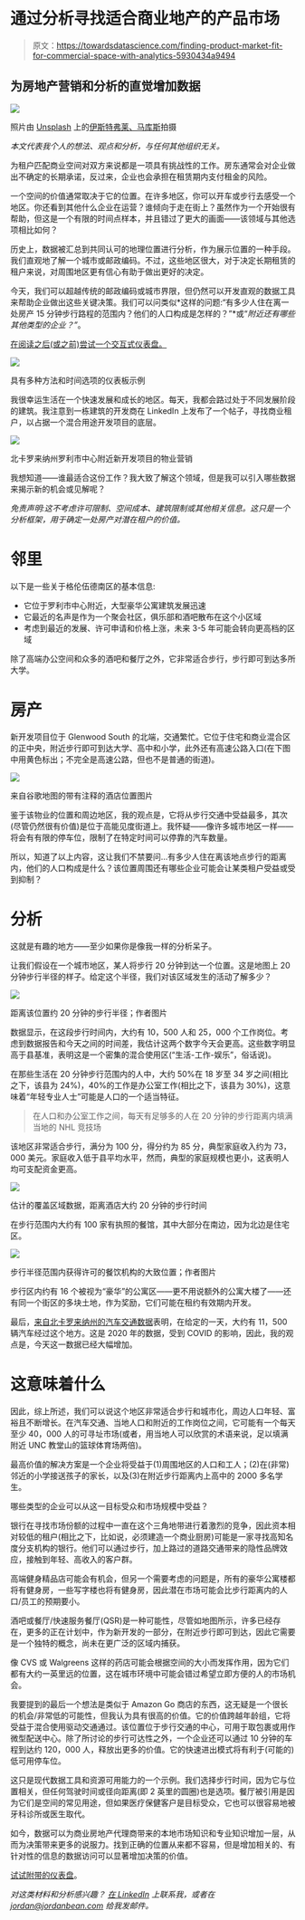 # 通过分析寻找适合商业地产的产品市场

> 原文：<https://towardsdatascience.com/finding-product-market-fit-for-commercial-space-with-analytics-5930434a9494>

## 为房地产营销和分析的直觉增加数据

![](img/748498a1f6438909b6780798ee291b58.png)

照片由 [Unsplash](https://unsplash.com?utm_source=medium&utm_medium=referral) 上的[伊斯特弗莱、马库斯](https://unsplash.com/@istrfry?utm_source=medium&utm_medium=referral)拍摄

*本文代表我个人的想法、观点和分析，与任何其他组织无关。*

为租户匹配商业空间对双方来说都是一项具有挑战性的工作。房东通常会对企业做出不确定的长期承诺，反过来，企业也会承担在租赁期内支付租金的风险。

一个空间的价值通常取决于它的位置。在许多地区，你可以开车或步行去感受一个地区。你还看到其他什么企业在运营？谁倾向于走在街上？虽然作为一个开始很有帮助，但这是一个有限的时间点样本，并且错过了更大的画面——该领域与其他选项相比如何？

历史上，数据被汇总到共同认可的地理位置进行分析，作为展示位置的一种手段。我们直观地了解一个城市或邮政编码。不过，这些地区很大，对于决定长期租赁的租户来说，对周围地区更有信心有助于做出更好的决定。

今天，我们可以超越传统的邮政编码或城市界限，但仍然可以开发直观的数据工具来帮助企业做出这些关键决策。我们可以问类似*这样的问题:“有多少人住在离一处房产 15 分钟步行路程的范围内？他们的人口构成是怎样的？”*或“*附近还有哪些其他类型的企业？”*。

[在阅读之后(或之前)尝试一个交互式仪表盘。](https://www.bean.consulting/real-estate-data)

![](img/91e907e02a8f08fab00340c891f50a76.png)

具有多种方法和时间选项的仪表板示例

我很幸运生活在一个快速发展和成长的地区。每天，我都会路过处于不同发展阶段的建筑。我注意到一栋建筑的开发商在 LinkedIn 上发布了一个帖子，寻找商业租户，以占据一个混合用途开发项目的底层。

![](img/a9fbef1e59150553760bed3821df8b59.png)

北卡罗来纳州罗利市中心附近新开发项目的物业营销

我想知道——谁最适合这份工作？我大致了解这个领域，但是我可以引入哪些数据来揭示新的机会或见解呢？

*免责声明:这不考虑许可限制、空间成本、建筑限制或其他相关信息。这只是一个分析框架，用于确定一处房产对潜在租户的价值。*

# **邻里**

以下是一些关于格伦伍德南区的基本信息:

*   它位于罗利市中心附近，大型豪华公寓建筑发展迅速
*   它最近的名声是作为一个聚会社区，俱乐部和酒吧散布在这个小区域
*   考虑到最近的发展、许可申请和价格上涨，未来 3-5 年可能会转向更高档的区域

除了高端办公空间和众多的酒吧和餐厅之外，它非常适合步行，步行即可到达多所大学。

# 房产

新开发项目位于 Glenwood South 的北端，交通繁忙。它位于住宅和商业混合区的正中央，附近步行即可到达大学、高中和小学，此外还有高速公路入口(在下图中用黄色标出；不完全是高速公路，但也不是普通的街道)。

![](img/0c2c61918d34fdd7349b74851187b721.png)

来自谷歌地图的带有注释的酒店位置图片

鉴于该物业的位置和周边地区，我的观点是，它将从步行交通中受益最多，其次(尽管仍然很有价值)是位于高能见度街道上。我怀疑——像许多城市地区一样——将会有有限的停车位，限制了在特定时间可以停靠的汽车数量。

所以，知道了以上内容，这让我们不禁要问…有多少人住在离该地点步行的距离内，他们的人口构成是什么？该位置周围还有哪些企业可能会让某类租户受益或受到抑制？

# 分析

这就是有趣的地方——至少如果你是像我一样的分析呆子。

让我们假设在一个城市地区，某人将步行 20 分钟到达一个位置。这是地图上 20 分钟步行半径的样子。给定这个半径，我们对该区域发生的活动了解多少？

![](img/19a83eaf7b620a4739da65d9967ca70b.png)

距离该位置约 20 分钟的步行半径；作者图片

数据显示，在这段步行时间内，大约有 10，500 人和 25，000 个工作岗位。考虑到数据报告和今天之间的时间差，我估计这两个数字今天会更高。这些数字明显高于县基准，表明这是一个密集的混合使用区(“生活-工作-娱乐”，俗话说)。

在那些生活在 20 分钟步行范围内的人中，大约 50%在 18 岁至 34 岁之间(相比之下，该县为 24%)，40%的工作是办公室工作(相比之下，该县为 30%)，这意味着“年轻专业人士”可能是人口的一个适当特征。

> 在人口和办公室工作之间，每天有足够多的人在 20 分钟的步行距离内填满当地的 NHL 竞技场

该地区非常适合步行，满分为 100 分，得分约为 85 分，典型家庭收入约为 73，000 美元。家庭收入低于县平均水平，然而，典型的家庭规模也更小，这表明人均可支配资金更高。

![](img/c44353feec92d6098447674f5611201e.png)

估计的覆盖区域数据，距离酒店大约 20 分钟的步行时间

在步行范围内大约有 100 家有执照的餐馆，其中大部分在南边，因为北边是住宅区。

![](img/b53fab7e82c9df198d84444276c37440.png)

步行半径范围内获得许可的餐饮机构的大致位置；作者图片

步行区内约有 16 个被视为“豪华”的公寓区——更不用说额外的公寓大楼了——还有同一个街区的多块土地，作为奖励，它们可能在租约有效期内开发。

最后，[来自北卡罗来纳州的汽车交通数据](https://ncdot.maps.arcgis.com/apps/webappviewer/index.html?id=964881960f0549de8c3583bf46ef5ed4)表明，在给定的一天，大约有 11，500 辆汽车经过这个地方。这是 2020 年的数据，受到 COVID 的影响，因此，我的观点是，今天这一数据已经大幅增加。

# 这意味着什么

因此，综上所述，我们可以说这个地区非常适合步行和城市化，周边人口年轻、富裕且不断增长。在汽车交通、当地人口和附近的工作岗位之间，它可能有一个每天至少 40，000 人的可寻址市场(或者，用当地人可以欣赏的术语来说，足以填满附近 UNC 教堂山的篮球体育场两倍)。

最高价值的解决方案是一个企业将受益于(1)周围地区的人口和工人；(2)在(非常)邻近的小学接送孩子的家长，以及(3)在附近步行距离内上高中的 2000 多名学生。

哪些类型的企业可以从这一目标受众和市场规模中受益？

银行在寻找市场份额的过程中一直在这个三角地带进行着激烈的竞争，因此资本相对较低的租户(相比之下，比如说，必须建造一个商业厨房)可能是一家寻找高知名度分支机构的银行。他们可以通过步行，加上路过的道路交通带来的隐性品牌效应，接触到年轻、高收入的客户群。

高端健身精品店可能会有机会，但另一个需要考虑的问题是，所有的豪华公寓楼都将有健身房，一些写字楼也将有健身房，因此潜在市场可能会比步行距离内的人口/员工的预期要小。

酒吧或餐厅/快速服务餐厅(QSR)是一种可能性，尽管如地图所示，许多已经存在，更多的正在计划中，作为新开发的一部分，在附近步行即可到达，因此它需要是一个独特的概念，尚未在更广泛的区域内捕获。

像 CVS 或 Walgreens 这样的药店可能会根据空间的大小而发挥作用，因为它们都有大约一英里远的位置，这在城市环境中可能会错过希望立即方便的人的市场机会。

我要提到的最后一个想法是类似于 Amazon Go 商店的东西，这无疑是一个很长的机会/非常低的可能性，但我认为具有很高的价值。它的价值跨越年龄组，它将受益于混合使用驱动交通通过。该位置位于步行交通的中心，可用于取包裹或用作微型配送中心。除了所讨论的步行可达性之外，一个企业还可以通过 10 分钟的车程到达约 120，000 人，释放出更多的价值。它的快速进出模式将有利于(可能的)低可用停车位。

这只是现代数据工具和资源可用能力的一个示例。我们选择步行时间，因为它与位置相关，但任何驾驶时间或径向距离(即 2 英里的圆圈)也是选项。餐厅被引用是因为它们是空间的常见用途，但如果医疗保健客户是目标受众，它也可以很容易地被牙科诊所或医生取代。

如今，数据可以为商业房地产代理商带来的本地市场知识和专业知识增加一层，从而为决策带来更多的说服力。找到正确的位置从来都不容易，但是增加相关的、有针对性的信息的数据访问可以显著增加决策的价值。

[试试附带的仪表盘](https://www.bean.consulting/real-estate-data)。

*对这类材料和分析感兴趣？* [*在 LinkedIn*](http://www.linkedin.com/in/jordanbean) *上联系我，或者在 jordan@jordanbean.com 给我发邮件。*